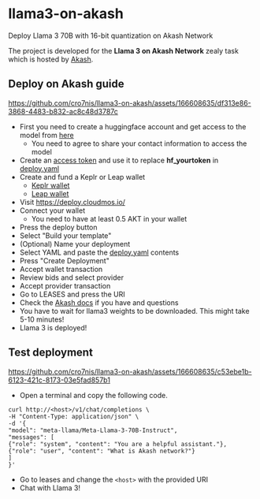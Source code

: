 # llama3-on-akash
Deploy Llama 3 70B with 16-bit quantization on Akash Network

The project is developed for the **Llama 3 on Akash Network** zealy task which is hosted by [Akash](https://zealy.io/cw/akashnetwork/questboard).

## Deploy on Akash guide



https://github.com/cro7nis/llama3-on-akash/assets/166608635/df313e86-3868-4483-b832-ac8c48d3787c




- First you need to create a huggingface account and get access to the model from [here](https://huggingface.co/meta-llama/Meta-Llama-3-70B-Instruct)
  - You need to agree to share your contact information to access the model
- Create an [access token](https://huggingface.co/settings/tokens) and use it to replace **hf_yourtoken** in [deploy.yaml](deploy.yaml)
- Create and fund a Keplr or Leap wallet
  - [Keplr wallet](https://akash.network/docs/getting-started/token-and-wallets/#keplr-wallet)
  - [Leap wallet](https://akash.network/docs/getting-started/token-and-wallets/#leap-cosmos-wallet)
- Visit https://deploy.cloudmos.io/
- Connect your wallet
  - You need to have at least 0.5 AKT in your wallet
- Press the deploy button
- Select "Build your template"
- (Optional) Name your deployment
- Select YAML and paste the [deploy.yaml](deploy.yaml) contents
- Press "Create Deployment"
- Accept wallet transaction
- Review bids and select provider
- Accept provider transaction
- Go to LEASES and press the URI
- Check the [Akash docs](https://akash.network/docs/deployments/cloudmos-deploy/) if you have and questions
- You have to wait for llama3 weights to be downloaded. This might take 5-10 minutes!
- Llama 3 is deployed!

## Test deployment



https://github.com/cro7nis/llama3-on-akash/assets/166608635/c53ebe1b-6123-421c-8173-03e5fad857b1



- Open a terminal and copy the following code.
```
curl http://<host>/v1/chat/completions \
-H "Content-Type: application/json" \
-d '{
"model": "meta-llama/Meta-Llama-3-70B-Instruct",
"messages": [
{"role": "system", "content": "You are a helpful assistant."},
{"role": "user", "content": "What is Akash network?"}
]
}'
```

- Go to leases and change the `<host>` with the provided URI
- Chat with Llama 3!


